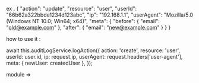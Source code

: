 ex . {
"action": "update",
"resource": "user",
"userId": "66b62a322bbde1234d123abc",
"ip": "192.168.1.1",
"userAgent": "Mozilla/5.0 (Windows NT 10.0; Win64; x64)",
"meta": {
"before": { "email": "old@example.com" },
"after": { "email": "new@example.com" }
}
}

how to use it : 

await this.auditLogService.logAction({
action: 'create',
resource: 'user',
userId: user.id,
ip: request.ip,
userAgent: request.headers['user-agent'],
meta: { newUser: createdUser },
});

module => 
